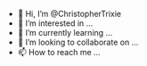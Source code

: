 - 👋 Hi, I’m @ChristopherTrixie
- 👀 I’m interested in ...
- 🌱 I’m currently learning ...
- 💞️ I’m looking to collaborate on ...
- 📫 How to reach me ...

<!---
ChristopherTrixie/ChristopherTrixie is a ✨ special ✨ repository because its `README.md` (this file) appears on your GitHub profile.
You can click the Preview link to take a look at your changes.
--->
